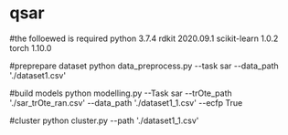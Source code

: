 # qsar
#the folloewed is required 
python 3.7.4
rdkit 2020.09.1
scikit-learn 1.0.2
torch 1.10.0


#preprepare dataset
python data_preprocess.py --task sar --data_path './dataset1.csv'

#build models
python modelling.py --Task sar --trOte_path './sar_trOte_ran.csv' --data_path './dataset1_1.csv' --ecfp True

#cluster
python cluster.py --path './dataset1_1.csv'
